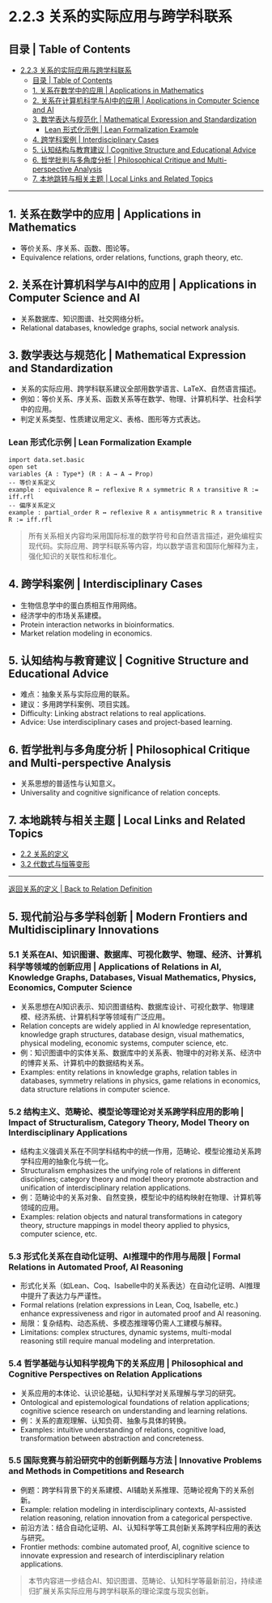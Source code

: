 # 2.2.3 关系的实际应用与跨学科联系

## 目录 | Table of Contents

- [2.2.3 关系的实际应用与跨学科联系](#223-关系的实际应用与跨学科联系)
  - [目录 | Table of Contents](#目录--table-of-contents)
  - [1. 关系在数学中的应用 | Applications in Mathematics](#1-关系在数学中的应用--applications-in-mathematics)
  - [2. 关系在计算机科学与AI中的应用 | Applications in Computer Science and AI](#2-关系在计算机科学与ai中的应用--applications-in-computer-science-and-ai)
  - [3. 数学表达与规范化 | Mathematical Expression and Standardization](#3-数学表达与规范化--mathematical-expression-and-standardization)
    - [Lean 形式化示例 | Lean Formalization Example](#lean-形式化示例--lean-formalization-example)
  - [4. 跨学科案例 | Interdisciplinary Cases](#4-跨学科案例--interdisciplinary-cases)
  - [5. 认知结构与教育建议 | Cognitive Structure and Educational Advice](#5-认知结构与教育建议--cognitive-structure-and-educational-advice)
  - [6. 哲学批判与多角度分析 | Philosophical Critique and Multi-perspective Analysis](#6-哲学批判与多角度分析--philosophical-critique-and-multi-perspective-analysis)
  - [7. 本地跳转与相关主题 | Local Links and Related Topics](#7-本地跳转与相关主题--local-links-and-related-topics)

---

## 1. 关系在数学中的应用 | Applications in Mathematics

- 等价关系、序关系、函数、图论等。
- Equivalence relations, order relations, functions, graph theory, etc.

## 2. 关系在计算机科学与AI中的应用 | Applications in Computer Science and AI

- 关系数据库、知识图谱、社交网络分析。
- Relational databases, knowledge graphs, social network analysis.

## 3. 数学表达与规范化 | Mathematical Expression and Standardization

- 关系的实际应用、跨学科联系建议全部用数学语言、LaTeX、自然语言描述。
- 例如：等价关系、序关系、函数关系等在数学、物理、计算机科学、社会科学中的应用。
- 判定关系类型、性质建议用定义、表格、图形等方式表达。

### Lean 形式化示例 | Lean Formalization Example

```lean
import data.set.basic
open set
variables {A : Type*} (R : A → A → Prop)
-- 等价关系定义
example : equivalence R ↔ reflexive R ∧ symmetric R ∧ transitive R := iff.rfl
-- 偏序关系定义
example : partial_order R ↔ reflexive R ∧ antisymmetric R ∧ transitive R := iff.rfl
```

> 所有关系相关内容均采用国际标准的数学符号和自然语言描述，避免编程实现代码。实际应用、跨学科联系等内容，均以数学语言和国际化解释为主，强化知识的关联性和标准化。

## 4. 跨学科案例 | Interdisciplinary Cases

- 生物信息学中的蛋白质相互作用网络。
- 经济学中的市场关系建模。
- Protein interaction networks in bioinformatics.
- Market relation modeling in economics.

## 5. 认知结构与教育建议 | Cognitive Structure and Educational Advice

- 难点：抽象关系与实际应用的联系。
- 建议：多用跨学科案例、项目实践。
- Difficulty: Linking abstract relations to real applications.
- Advice: Use interdisciplinary cases and project-based learning.

## 6. 哲学批判与多角度分析 | Philosophical Critique and Multi-perspective Analysis

- 关系思想的普适性与认知意义。
- Universality and cognitive significance of relation concepts.

## 7. 本地跳转与相关主题 | Local Links and Related Topics

- [2.2 关系的定义](../2.2-关系的定义.md)
- [3.2 代数式与恒等变形](../../3-数与代数/3.2-代数式与恒等变形.md)

---

[返回关系的定义 | Back to Relation Definition](../2.2-关系的定义.md)

## 5. 现代前沿与多学科创新 | Modern Frontiers and Multidisciplinary Innovations

### 5.1 关系在AI、知识图谱、数据库、可视化数学、物理、经济、计算机科学等领域的创新应用 | Applications of Relations in AI, Knowledge Graphs, Databases, Visual Mathematics, Physics, Economics, Computer Science

- 关系思想在AI知识表示、知识图谱结构、数据库设计、可视化数学、物理建模、经济系统、计算机科学等领域有广泛应用。
- Relation concepts are widely applied in AI knowledge representation, knowledge graph structures, database design, visual mathematics, physical modeling, economic systems, computer science, etc.
- 例：知识图谱中的实体关系、数据库中的关系表、物理中的对称关系、经济中的博弈关系、计算机中的数据结构关系。
- Examples: entity relations in knowledge graphs, relation tables in databases, symmetry relations in physics, game relations in economics, data structure relations in computer science.

### 5.2 结构主义、范畴论、模型论等理论对关系跨学科应用的影响 | Impact of Structuralism, Category Theory, Model Theory on Interdisciplinary Applications

- 结构主义强调关系在不同学科结构中的统一作用，范畴论、模型论推动关系跨学科应用的抽象化与统一化。
- Structuralism emphasizes the unifying role of relations in different disciplines; category theory and model theory promote abstraction and unification of interdisciplinary relation applications.
- 例：范畴论中的关系对象、自然变换，模型论中的结构映射在物理、计算机等领域的应用。
- Examples: relation objects and natural transformations in category theory, structure mappings in model theory applied to physics, computer science, etc.

### 5.3 形式化关系在自动化证明、AI推理中的作用与局限 | Formal Relations in Automated Proof, AI Reasoning

- 形式化关系（如Lean、Coq、Isabelle中的关系表达）在自动化证明、AI推理中提升了表达力与严谨性。
- Formal relations (relation expressions in Lean, Coq, Isabelle, etc.) enhance expressiveness and rigor in automated proof and AI reasoning.
- 局限：复杂结构、动态系统、多模态推理等仍需人工建模与解释。
- Limitations: complex structures, dynamic systems, multi-modal reasoning still require manual modeling and interpretation.

### 5.4 哲学基础与认知科学视角下的关系应用 | Philosophical and Cognitive Perspectives on Relation Applications

- 关系应用的本体论、认识论基础，认知科学对关系理解与学习的研究。
- Ontological and epistemological foundations of relation applications; cognitive science research on understanding and learning relations.
- 例：关系的直观理解、认知负荷、抽象与具体的转换。
- Examples: intuitive understanding of relations, cognitive load, transformation between abstraction and concreteness.

### 5.5 国际竞赛与前沿研究中的创新例题与方法 | Innovative Problems and Methods in Competitions and Research

- 例题：跨学科背景下的关系建模、AI辅助关系推理、范畴论视角下的关系创新。
- Example: relation modeling in interdisciplinary contexts, AI-assisted relation reasoning, relation innovation from a categorical perspective.
- 前沿方法：结合自动化证明、AI、认知科学等工具创新关系跨学科应用的表达与研究。
- Frontier methods: combine automated proof, AI, cognitive science to innovate expression and research of interdisciplinary relation applications.

> 本节内容进一步结合AI、知识图谱、范畴论、认知科学等最新前沿，持续递归扩展关系实际应用与跨学科联系的理论深度与现实创新。
